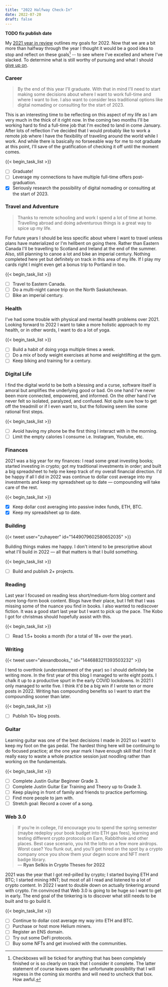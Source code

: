 ```yaml
---
title: "2022 Halfway Check-In"
date: 2022-07-20
draft: false
---
```


**TODO fix publish date**

My [2021 year in review](/blog/2021/year-in-review-2021/) outlines my goals for 2022. Now that we are a bit more than halfway through the year I thought it would be a good idea to stop and reflect on these goals[^1] -- to see where I've excelled and where I've slacked. To determine what is still worthy of pursuing and what I should [give up on](/blog/2022/when-should-i-give-up/).

### Career

> By the end of this year I'll graduate. With that in mind I'll need to start making some decisions about where I want to work full-time and where I want to live. I also want to consider less traditional options like digital nomading or consulting for the start of 2023.

This is an interesting time to be reflecting on this aspect of my life as I am very much in the thick of it right now. In the coming two months I'll be working hard to find a full-time job that I'm excited to land in come January. After lots of reflection I've decided that I would probably like to work a remote job where I have the flexibility of traveling around the world while I work. And while there is basically no forseeable way for me to not graduate at this point, I'll save of the gratification of checking it off until the moment comes.

{{< begin_task_list >}}

- [ ] Graduate!
- [ ] Leverage my connections to have multiple full-time offers post-graduation.
- [x] Seriously research the possibility of digital nomading or consulting at the start of 2023.

### Travel and Adventure

> Thanks to remote schooling and work I spend a lot of time at home. Travelling abroad and doing adventurous things is a great way to spice up my life.

For future years I should be less specific about where I want to travel unless plans have materialized or I'm hellbent on going there. Rather than Eastern Canada I'll be travelling to Scotland and Ireland at the end of the summer. Also, still planning to canoe a lot and bike an imperial century. Nothing completed here yet but definitely on track in this area of my life. If I play my cards right I might even get a bonus trip to Portland in too.

{{< begin_task_list >}}

- [ ] Travel to Eastern Canada.
- [ ] Do a multi-night canoe trip on the North Saskatchewan.
- [ ] Bike an imperial century.

### Health

I've had some trouble with physical and mental health problems over 2021. Looking forward to 2022 I want to take a more holistic approach to my health, or in other words, I want to do a lot of yoga.

{{< begin_task_list >}}

- [ ] Build a habit of doing yoga multiple times a week.
- [ ] Do a mix of body weight exercises at home and weightlifting at the gym.
- [ ] Keep biking and training for a century.

### Digital Life

I find the digital world to be both a blessing and a curse, software itself is amoral but amplifies the underlying good or bad. On one hand I've never been more connected, empowered, and informed. On the other hand I've never felt so isolated, paralyzed, and confused. Not quite sure how to get off the treadmill or if I even want to, but the following seem like some rational first steps.

{{< begin_task_list >}}

- [ ] Avoid having my phone be the first thing I interact with in the morning.
- [ ] Limit the empty calories I consume i.e. Instagram, Youtube, etc.

### Finances

2021 was a big year for my finances: I read some great investing books; started investing in crypto; got my traditional investments in order; and built a big spreadsheet to help me keep track of my overall financial direction. I'd be happy if all I did in 2022 was continue to dollar cost average into my investments and keep my spreadsheet up to date — compounding will take care of the rest.

{{< begin_task_list >}}

- [x] Keep dollar cost averaging into passive index funds, ETH, BTC.
- [x] Keep my spreadsheet up to date.

### Building

{{< tweet user="zuhayeer" id="1449079602580652035" >}}

Building things makes me happy. I don't intend to be prescriptive about what I'll build in 2022 — all that matters is that I build something.

{{< begin_task_list >}}

- [ ] Build and publish 2+ projects.

### Reading

Last year I focused on reading less short/medium-form blog content and more long-form book content. Blogs have their place, but I felt that I was missing some of the nuance you find in books. I also wanted to rediscover fiction. It was a good start last year but I want to pick up the pace. The Kobo I got for christmas should hopefully assist with this.

{{< begin_task_list >}}

- [ ] Read 1.5+ books a month (for a total of 18+ over the year).

### Writing

{{< tweet user="alexandbooks_" id="1446883211393503232" >}}

I tend to overthink (understatement of the year) so I should definitely be writing more. In the first year of this blog I managed to write eight posts. I chalk it up to a productive spurt in the early COVID lockdowns. In 2021 I only managed to write five. I think it'd be a big win if I wrote ten or more posts in 2022. Writing has compounding benefits so I want to start the compounding sooner than later.

{{< begin_task_list >}}

- [ ] Publish 10+ blog posts.

### Guitar

Learning guitar was one of the best decisions I made in 2021 so I want to keep my foot on the gas pedal. The hardest thing here will be continuing to do focused practice; at the one year mark I have enough skill that I find it really easy to waste a whole practice session just noodling rather than working on the fundamentals.

{{< begin_task_list >}}

- [ ] Complete Justin Guitar Beginner Grade 3.
- [ ] Complete Justin Guitar Ear Training and Theory up to Grade 3.
- [ ] Keep playing in front of family and friends to practice performing.
- [ ] Find more people to jam with.
- [ ] Stretch goal: Record a cover of a song.

### Web 3.0

> If you’re in college, I’d encourage you to spend the spring semester (maybe redeploy your book budget into ETH gas fees), learning and testing different crypto protocols on Earn, Rabbithole and other places. Best case scenario, you hit the lotto on a few more airdrops. Worst case? You flunk out, and you’ll get hired on the spot by a crypto company once you show them your degen score and NFT merit badge library.
> <br>
> — **Ryan Selkis in Crypto Theses for 2022**

2021 was the year that I got red-pilled by crypto; I started buying ETH and BTC; I started mining HNT; but most of all I read and listened to a lot of crypto content. In 2022 I want to double down on actually tinkering around with crypto. I'm convinced that Web 3.0 is going to be huge so I want to get in early. The end goal of the tinkering is to discover what still needs to be built and to go build it.

{{< begin_task_list >}}

- [ ] Continue to dollar cost average my way into ETH and BTC.
- [ ] Purchase or host more Helium miners.
- [ ] Register an ENS domain.
- [ ] Try out some DeFi protocols.
- [ ] Buy some NFTs and get involved with the communities.

[^1]: Checkboxes will be ticked for anything that has been completely finished or is so clearly on track that I consider it complete. The latter statement of course leaves open the unfortunate possibility that I will regress in the coming six months and will need to uncheck that box. How awful.
